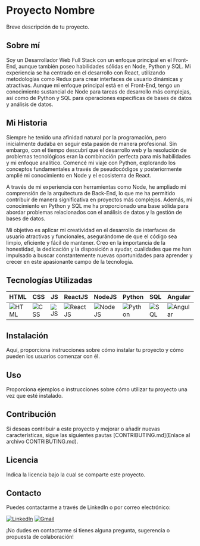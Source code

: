 # Proyecto Nombre

Breve descripción de tu proyecto.

## Sobre mí

Soy un Desarrollador Web Full Stack con un enfoque principal en el Front-End, aunque también poseo habilidades sólidas en Node, Python y SQL. Mi experiencia se ha centrado en el desarrollo con React, utilizando metodologías como Redux para crear interfaces de usuario dinámicas y atractivas. Aunque mi enfoque principal está en el Front-End, tengo un conocimiento sustancial de Node para tareas de desarrollo más complejas, así como de Python y SQL para operaciones específicas de bases de datos y análisis de datos.

## Mi Historia

Siempre he tenido una afinidad natural por la programación, pero inicialmente dudaba en seguir esta pasión de manera profesional. Sin embargo, con el tiempo descubrí que el desarrollo web y la resolución de problemas tecnológicos eran la combinación perfecta para mis habilidades y mi enfoque analítico. Comencé mi viaje con Python, explorando los conceptos fundamentales a través de pseudocódigos y posteriormente amplié mi conocimiento en Node y el ecosistema de React.

A través de mi experiencia con herramientas como Node, he ampliado mi comprensión de la arquitectura de Back-End, lo que me ha permitido contribuir de manera significativa en proyectos más complejos. Además, mi conocimiento en Python y SQL me ha proporcionado una base sólida para abordar problemas relacionados con el análisis de datos y la gestión de bases de datos.

Mi objetivo es aplicar mi creatividad en el desarrollo de interfaces de usuario atractivas y funcionales, asegurándome de que el código sea limpio, eficiente y fácil de mantener. Creo en la importancia de la honestidad, la dedicación y la disposición a ayudar, cualidades que me han impulsado a buscar constantemente nuevas oportunidades para aprender y crecer en este apasionante campo de la tecnología.

## Tecnologías Utilizadas

| HTML | CSS | JS | ReactJS | NodeJS | Python | SQL | Angular | AJAX |
|---|---|---|---|---|---|---|---|---|
| ![HTML](https://upload.wikimedia.org/wikipedia/commons/6/61/HTML5_logo_and_wordmark.svg) | ![CSS](https://upload.wikimedia.org/wikipedia/commons/d/d5/CSS3_logo_and_wordmark.svg) | ![JS](https://upload.wikimedia.org/wikipedia/commons/9/99/Unofficial_JavaScript_logo_2.svg) | ![ReactJS](https://cdn.worldvectorlogo.com/logos/react-2.svg) | ![NodeJS](https://upload.wikimedia.org/wikipedia/commons/d/d9/Node.js_logo.svg) | ![Python](https://www.python.org/static/img/python-logo.png) | ![SQL](https://www.iconfinder.com/icons/356019) | ![Angular](https://cdn.iconscout.com/icon/free/png-256/angular-3-226070.png) | ![AJAX](https://cdn.iconscout.com/icon/free/png-256/ajax-226594.png) |

## Instalación

Aquí, proporciona instrucciones sobre cómo instalar tu proyecto y cómo pueden los usuarios comenzar con él.

## Uso

Proporciona ejemplos o instrucciones sobre cómo utilizar tu proyecto una vez que esté instalado.

## Contribución

Si deseas contribuir a este proyecto y mejorar o añadir nuevas características, sigue las siguientes pautas [CONTRIBUTING.md](Enlace al archivo CONTRIBUTING.md).

## Licencia

Indica la licencia bajo la cual se comparte este proyecto.

## Contacto

Puedes contactarme a través de LinkedIn o por correo electrónico:

[![LinkedIn](https://img.icons8.com/color/96/000000/linkedin.png)](https://www.linkedin.com/tu_perfil)
[![Gmail](https://img.icons8.com/color/96/000000/gmail.png)](mailto:tu_correo@gmail.com)

¡No dudes en contactarme si tienes alguna pregunta, sugerencia o propuesta de colaboración!
